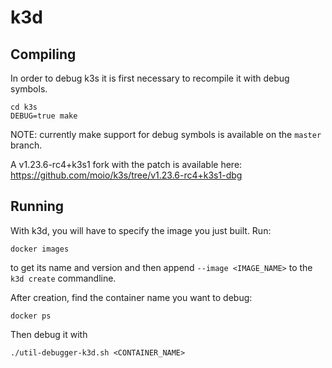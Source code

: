 # k3d

## Compiling
In order to debug k3s it is first necessary to recompile it with debug symbols.

```
cd k3s
DEBUG=true make
```

NOTE: currently make support for debug symbols is available on the `master` branch.

A v1.23.6-rc4+k3s1 fork with the patch is available here: https://github.com/moio/k3s/tree/v1.23.6-rc4+k3s1-dbg

## Running 

With k3d, you will have to specify the image you just built. Run:

```shell
docker images
```

to get its name and version and then append `--image <IMAGE_NAME>` to the `k3d create` commandline.

After creation, find the container name you want to debug:
```shell
docker ps
```

Then debug it with

```shell
./util-debugger-k3d.sh <CONTAINER_NAME>
```
